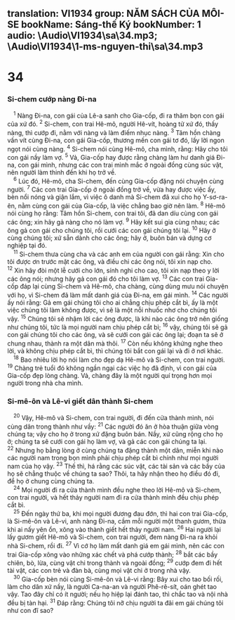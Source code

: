 translation: VI1934
group: NĂM SÁCH CỦA MÔI-SE
bookName: Sáng-thế Ký 
bookNumber: 1
audio: \Audio\VI1934\sa\34.mp3; \Audio\VI1934\1-ms-nguyen-thi\sa\34.mp3
-------

<div class="title"><h1>34</h1><h3>Si-chem cướp nàng Đi-na</h3></div>
<span class="verse sa_34_1"> <sup>1</sup> Nàng Đi-na, con gái của Lê-a sanh cho Gia-cốp, đi ra thăm bọn con gái của xứ đó. </span>
<span class="verse sa_34_2"><sup>2</sup> Si-chem, con trai Hê-mô, người Hê-vít, hoàng tử xứ đó, thấy nàng, thì cướp đi, nằm với nàng và làm điếm nhục nàng. </span>
<span class="verse sa_34_3"><sup>3</sup> Tâm hồn chàng vấn vít cùng Đi-na, con gái Gia-cốp, thương mến con gái tơ đó, lấy lời ngon ngọt nói cùng nàng. </span>
<span class="verse sa_34_4"><sup>4</sup> Si-chem nói cùng Hê-mô, cha mình, rằng: Hãy cho tôi con gái nầy làm vợ. </span>
<span class="verse sa_34_5"><sup>5</sup> Vả, Gia-cốp hay được rằng chàng làm hư danh giá Đi-na, con gái mình, nhưng các con trai mình mắc ở ngoài đồng cùng súc vật, nên người làm thinh đến khi họ trở về. <br/></span>
<span class="verse sa_34_6"> <sup>6</sup> Lúc đó, Hê-mô, cha Si-chem, đến cùng Gia-cốp đặng nói chuyện cùng người. </span>
<span class="verse sa_34_7"><sup>7</sup> Các con trai Gia-cốp ở ngoài đồng trở về, vừa hay được việc ấy, bèn nổi nóng và giận lắm, vì việc ô danh mà Si-chem đã xui cho họ Y-sơ-ra-ên, nằm cùng con gái của Gia-cốp, là việc chẳng bao giờ nên làm. </span>
<span class="verse sa_34_8"><sup>8</sup> Hê-mô nói cùng họ rằng: Tâm hồn Si-chem, con trai tôi, đã dan díu cùng con gái các ông; xin hãy gả nàng cho nó làm vợ. </span>
<span class="verse sa_34_9"><sup>9</sup> Hãy kết sui gia cùng nhau; các ông gả con gái cho chúng tôi, rồi cưới các con gái chúng tôi lại. </span>
<span class="verse sa_34_10"><sup>10</sup> Hãy ở cùng chúng tôi; xứ sẵn dành cho các ông; hãy ở, buôn bán và dựng cơ nghiệp tại đó. <br/></span>
<span class="verse sa_34_11"> <sup>11</sup> Si-chem thưa cùng cha và các anh em của người con gái rằng: Xin cho tôi được ơn trước mặt các ông, và điều chi các ông nói, tôi xin nạp cho. </span>
<span class="verse sa_34_12"><sup>12</sup> Xin hãy đòi một lễ cưới cho lớn, sính nghi cho cao, tôi xin nạp theo y lời các ông nói; nhưng hãy gả con gái đó cho tôi làm vợ. </span>
<span class="verse sa_34_13"><sup>13</sup> Các con trai Gia-cốp đáp lại cùng Si-chem và Hê-mô, cha chàng, cùng dùng mưu nói chuyện với họ, vì Si-chem đã làm mất danh giá của Đi-na, em gái mình. </span>
<span class="verse sa_34_14"><sup>14</sup> Các người ấy nói rằng: Gả em gái chúng tôi cho ai chẳng chịu phép cắt bì, ấy là một việc chúng tôi làm không được, vì sẽ là một nỗi nhuốc nhơ cho chúng tôi vậy. </span>
<span class="verse sa_34_15"><sup>15</sup> Chúng tôi sẽ nhậm lời các ông được, là khi nào các ông trở nên giống như chúng tôi, tức là mọi người nam chịu phép cắt bì; </span>
<span class="verse sa_34_16"><sup>16</sup> vậy, chúng tôi sẽ gả con gái chúng tôi cho các ông, và sẽ cưới con gái các ông lại; đoạn ta sẽ ở chung nhau, thành ra một dân mà thôi. </span>
<span class="verse sa_34_17"><sup>17</sup> Còn nếu không khứng nghe theo lời, và không chịu phép cắt bì, thì chúng tôi bắt con gái lại và đi ở nơi khác. <br/></span>
<span class="verse sa_34_18"> <sup>18</sup> Bao nhiêu lời họ nói làm cho đẹp dạ Hê-mô và Si-chem, con trai người. </span>
<span class="verse sa_34_19"><sup>19</sup> Chàng trẻ tuổi đó không ngần ngại các việc họ đã định, vì con gái của Gia-cốp đẹp lòng chàng. Vả, chàng đây là một người quí trọng hơn mọi người trong nhà cha mình. <br/></span>
<div class="title"><h3>Si-mê-ôn và Lê-vi giết dân thành Si-chem</h3></div>
<span class="verse sa_34_20"> <sup>20</sup> Vậy, Hê-mô và Si-chem, con trai người, đi đến cửa thành mình, nói cùng dân trong thành như vầy: </span>
<span class="verse sa_34_21"><sup>21</sup> Các người đó ăn ở hòa thuận giữa vòng chúng ta; vậy cho họ ở trong xứ đặng buôn bán. Nầy, xứ cũng rộng cho họ ở; chúng ta sẽ cưới con gái họ làm vợ, và gả các con gái chúng ta lại. </span>
<span class="verse sa_34_22"><sup>22</sup> Nhưng họ bằng lòng ở cùng chúng ta đặng thành một dân, miễn khi nào các người nam trong bọn mình phải chịu phép cắt bì chính như mọi người nam của họ vậy. </span>
<span class="verse sa_34_23"><sup>23</sup> Thế thì, há rằng các súc vật, các tài sản và các bầy của họ sẽ chẳng thuộc về chúng ta sao? Thôi, ta hãy nhận theo họ điều đó đi, để họ ở chung cùng chúng ta. <br/></span>
<span class="verse sa_34_24"> <sup>24</sup> Mọi người đi ra cửa thành mình đều nghe theo lời Hê-mô và Si-chem, con trai người, và hết thảy người nam đi ra cửa thành mình đều chịu phép cắt bì. <br/></span>
<span class="verse sa_34_25"> <sup>25</sup> Đến ngày thứ ba, khi mọi người đương đau đớn, thì hai con trai Gia-cốp, là Si-mê-ôn và Lê-vi, anh nàng Đi-na, cầm mỗi người một thanh gươm, thừa khi ai nấy yên ổn, xông vào thành giết hết thảy người nam. </span>
<span class="verse sa_34_26"><sup>26</sup> Hai người lại lấy gươm giết Hê-mô và Si-chem, con trai người, đem nàng Đi-na ra khỏi nhà Si-chem, rồi đi. </span>
<span class="verse sa_34_27"><sup>27</sup> Vì cớ họ làm mất danh giá em gái mình, nên các con trai Gia-cốp xông vào những xác chết và phá cướp thành; </span>
<span class="verse sa_34_28"><sup>28</sup> bắt các bầy chiên, bò, lừa, cùng vật chi trong thành và ngoài đồng; </span>
<span class="verse sa_34_29"><sup>29</sup> cướp đem đi hết tài vật, các con trẻ và đàn bà, cùng mọi vật chi ở trong nhà vậy. <br/></span>
<span class="verse sa_34_30"> <sup>30</sup> Gia-cốp bèn nói cùng Si-mê-ôn và Lê-vi rằng: Bây xui cho tao bối rối, làm cho dân xứ nầy, là người Ca-na-an và người Phê-rê-sít, oán ghét tao vậy. Tao đây chỉ có ít người; nếu họ hiệp lại đánh tao, thì chắc tao và nội nhà đều bị tàn hại. </span>
<span class="verse sa_34_31"><sup>31</sup> Đáp rằng: Chúng tôi nỡ chịu người ta đãi em gái chúng tôi như con đĩ sao? <br/></span>

